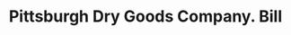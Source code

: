 ---
doi: 10.7916/D8BV8TRK
date_other: '1899'
date_other_textual: '1899'
form: printed ephemera
genre:
- Invoices
name:
- Pittsburgh Dry Goods Company
object_in_context_url: https://biggert.cul.columbia.edu/items/view/ave_biggert_01486
subject_hierarchical_geographic:
- Pittsburgh, Pennsylvania, United States
subject_name:
- Pittsburgh Dry Goods Company
title: Pittsburgh Dry Goods Company. Bill
sort_title: Pittsburgh Dry Goods Company. Bill
call_number: ave_biggert_01486
coordinates:
- 40.439722222222215,-79.97638888888889
pid: ave_biggert_01486
identifiers: ave_biggert_01486
permalink: /biggert/ave_biggert_01486/
layout: iiif-image-page
---
